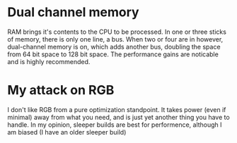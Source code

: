 # Dual channel memory

RAM brings it's contents to the CPU to be processed. In one or three sticks of memory, there is only one line, a bus.
When two or four are in however, dual-channel memory is on, which adds another bus, doubling the space from 64 bit space to 128 bit space.
The performance gains are noticable and is highly recommended.

# My attack on RGB

I don't like RGB from a pure optimization standpoint. It takes power (even if minimal) away from what you need, and is just yet another thing you have to handle. 
In my opinion, sleeper builds are best for performence, although I am biased (I have an older sleeper build)
